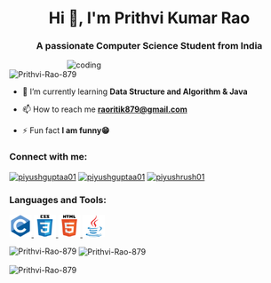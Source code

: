 <h1 align="center">Hi 👋, I'm Prithvi Kumar Rao</h1>
<h3 align="center">A passionate Computer Science Student from India</h3>

<img align="right" alt="coding" width="400" src="https://user-images.githubusercontent.com/75851313/151668395-5591532b-28da-46a6-9476-7c9694bcb60e.gif">

<p align="left"> <img src="https://komarev.com/ghpvc/?username=Prithvi-Rao-879&label=Profile%20views&color=0e75b6&style=flat" alt="Prithvi-Rao-879" /> </p>

- 🌱 I’m currently learning **Data Structure and Algorithm & Java**

- 📫 How to reach me **raoritik879@gmail.com**

- ⚡ Fun fact **I am funny😁**

<h3 align="left">Connect with me:</h3>
<p align="left">
<a href="https://linkedin.com/in/prithvi-kumar-rao-59573a289" target="blank"><img align="center" src="https://raw.githubusercontent.com/rahuldkjain/github-profile-readme-generator/master/src/images/icons/Social/linked-in-alt.svg" alt="piyushguptaa01" height="30" width="40" /></a>
<a href="https://instagram.com/prithvi_rao0516" target="blank"><img align="center" src="https://raw.githubusercontent.com/rahuldkjain/github-profile-readme-generator/master/src/images/icons/Social/instagram.svg" alt="piyushguptaa01" height="30" width="40" /></a>
<a href="https://www.hackerrank.com/prithvi_rao0516" target="blank"><img align="center" src="https://raw.githubusercontent.com/rahuldkjain/github-profile-readme-generator/master/src/images/icons/Social/hackerrank.svg" alt="piyushrush01" height="30" width="40" /></a>
</p>

<h3 align="left">Languages and Tools:</h3>
<p align="left"> <a href="https://www.cprogramming.com/" target="_blank" rel="noreferrer"> <img src="https://raw.githubusercontent.com/devicons/devicon/master/icons/c/c-original.svg" alt="c" width="40" height="40"/> </a> <a href="https://www.w3schools.com/css/" target="_blank" rel="noreferrer"> <img src="https://raw.githubusercontent.com/devicons/devicon/master/icons/css3/css3-original-wordmark.svg" alt="css3" width="40" height="40"/> </a> <a href="https://www.w3.org/html/" target="_blank" rel="noreferrer"> <img src="https://raw.githubusercontent.com/devicons/devicon/master/icons/html5/html5-original-wordmark.svg" alt="html5" width="40" height="40"/> </a> <a href="https://www.java.com" target="_blank" rel="noreferrer"> <img src="https://raw.githubusercontent.com/devicons/devicon/master/icons/java/java-original.svg" alt="java" width="40" height="40"/> </a> </p>

<p><img align="left" src="https://github-readme-stats.vercel.app/api/top-langs?username=Prithvi-Rao-879&show_icons=true&locale=en&layout=compact" alt="Prithvi-Rao-879" /></p>

<p>&nbsp;<img align="center" src="https://github-readme-stats.vercel.app/api?username=Prithvi-Rao-879&show_icons=true&locale=en" alt="Prithvi-Rao-879" /></p>

<p><img align="center" src="https://github-readme-streak-stats.herokuapp.com/?user=Prithvi-Rao-879&" alt="Prithvi-Rao-879" /></p>
